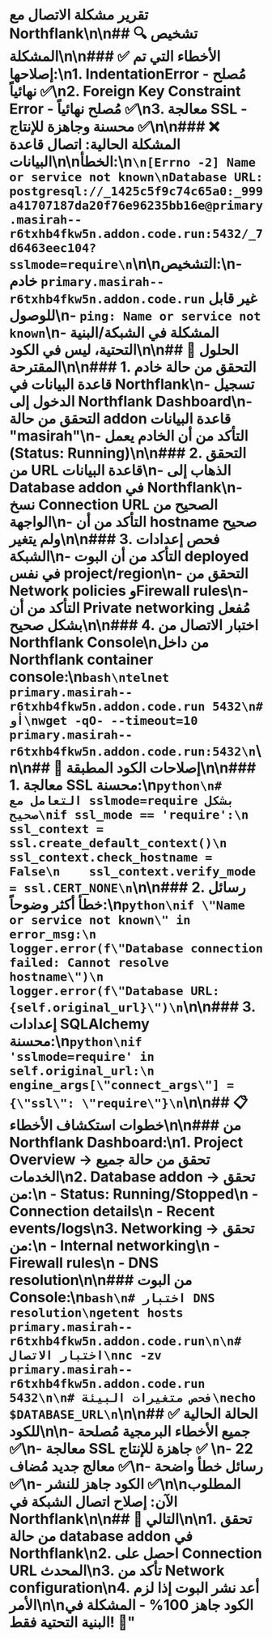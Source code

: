 # تقرير مشكلة الاتصال مع Northflank\n\n## 🔍 تشخيص المشكلة\n\n### ✅ الأخطاء التي تم إصلاحها:\n1. **IndentationError** - مُصلح نهائياً ✅\n2. **Foreign Key Constraint Error** - مُصلح نهائياً ✅\n3. **معالجة SSL** - محسنة وجاهزة للإنتاج ✅\n\n### ❌ المشكلة الحالية: اتصال قاعدة البيانات\n\n**الخطأ:**\n```\n[Errno -2] Name or service not known\nDatabase URL: postgresql://_1425c5f9c74c65a0:_999a41707187da20f76e96235bb16e@primary.masirah--r6txhb4fkw5n.addon.code.run:5432/_7d6463eec104?sslmode=require\n```\n\n**التشخيص:**\n- خادم `primary.masirah--r6txhb4fkw5n.addon.code.run` غير قابل للوصول\n- `ping: Name or service not known`\n- المشكلة في الشبكة/البنية التحتية، ليس في الكود\n\n## 🚀 الحلول المقترحة\n\n### 1. التحقق من حالة خادم قاعدة البيانات في Northflank\n- تسجيل الدخول إلى Northflank Dashboard\n- التحقق من حالة addon قاعدة البيانات \"masirah\"\n- التأكد من أن الخادم يعمل (Status: Running)\n\n### 2. التحقق من URL قاعدة البيانات\n- الذهاب إلى Database addon في Northflank\n- نسخ Connection URL الصحيح من الواجهة\n- التأكد من أن hostname صحيح ولم يتغير\n\n### 3. فحص إعدادات الشبكة\n- التأكد من أن البوت deployed في نفس project/region\n- التحقق من Network policies وFirewall rules\n- التأكد من أن Private networking مُفعل بشكل صحيح\n\n### 4. اختبار الاتصال من Northflank Console\nمن داخل Northflank container console:\n```bash\ntelnet primary.masirah--r6txhb4fkw5n.addon.code.run 5432\n# أو\nwget -qO- --timeout=10 primary.masirah--r6txhb4fkw5n.addon.code.run:5432\n```\n\n## 🔧 إصلاحات الكود المطبقة\n\n### 1. معالجة SSL محسنة:\n```python\n# التعامل مع sslmode=require بشكل صحيح\nif ssl_mode == 'require':\n    ssl_context = ssl.create_default_context()\n    ssl_context.check_hostname = False\n    ssl_context.verify_mode = ssl.CERT_NONE\n```\n\n### 2. رسائل خطأ أكثر وضوحاً:\n```python\nif \"Name or service not known\" in error_msg:\n    logger.error(f\"Database connection failed: Cannot resolve hostname\")\n    logger.error(f\"Database URL: {self.original_url}\")\n```\n\n### 3. إعدادات SQLAlchemy محسنة:\n```python\nif 'sslmode=require' in self.original_url:\n    engine_args[\"connect_args\"] = {\"ssl\": \"require\"}\n```\n\n## 📋 خطوات استكشاف الأخطاء\n\n### من Northflank Dashboard:\n1. **Project Overview** → تحقق من حالة جميع الخدمات\n2. **Database addon** → تحقق من:\n   - Status: Running/Stopped\n   - Connection details\n   - Recent events/logs\n3. **Networking** → تحقق من:\n   - Internal networking\n   - Firewall rules\n   - DNS resolution\n\n### من البوت Console:\n```bash\n# اختبار DNS resolution\ngetent hosts primary.masirah--r6txhb4fkw5n.addon.code.run\n\n# اختبار الاتصال\nnc -zv primary.masirah--r6txhb4fkw5n.addon.code.run 5432\n\n# فحص متغيرات البيئة\necho $DATABASE_URL\n```\n\n## ✅ الحالة الحالية للكود\n\n- **جميع الأخطاء البرمجية مُصلحة** ✅\n- **معالجة SSL جاهزة للإنتاج** ✅  \n- **22 معالج جديد مُضاف** ✅\n- **رسائل خطأ واضحة** ✅\n- **الكود جاهز للنشر** ✅\n\n**المطلوب الآن:** إصلاح اتصال الشبكة في Northflank\n\n## 🔄 التالي\n\n1. تحقق من حالة database addon في Northflank\n2. احصل على Connection URL المحدث\n3. تأكد من Network configuration\n4. أعد نشر البوت إذا لزم الأمر\n\nالكود جاهز 100% - المشكلة في البنية التحتية فقط! 🚀"